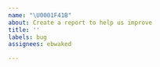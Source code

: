 ```yaml
---
name: "\U0001F41B"
about: Create a report to help us improve
title: ''
labels: bug
assignees: ebwaked

---
```



